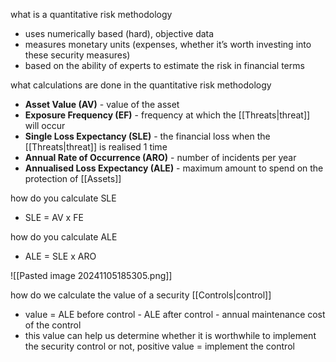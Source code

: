 what is a quantitative risk methodology
- uses numerically based (hard), objective data 
- measures monetary units (expenses, whether it’s worth investing into these security measures)
- based on the ability of experts to estimate the risk in financial terms

what calculations are done in the quantitative risk methodology
- **Asset Value (AV)** - value of the asset 
- **Exposure Frequency (EF)** - frequency at which the [[Threats|threat]] will occur
- **Single Loss Expectancy (SLE)** - the financial loss when the [[Threats|threat]] is realised 1 time 
- **Annual Rate of Occurrence (ARO)** - number of incidents per year
- **Annualised Loss Expectancy (ALE)** - maximum amount to spend on the protection of [[Assets]]

how do you calculate SLE
- SLE = AV x FE

how do you calculate ALE
- ALE = SLE x ARO

![[Pasted image 20241105185305.png]]

how do we calculate the value of a security [[Controls|control]]
- value = ALE before control - ALE after control - annual maintenance cost of the control 
- this value can help us determine whether it is worthwhile to implement the security control or not, positive value = implement the control 